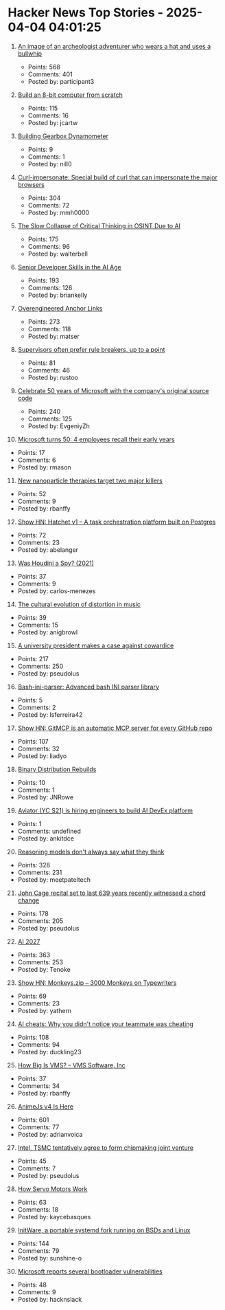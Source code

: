 # Hacker News Top Stories - 2025-04-04 04:01:25

1. [An image of an archeologist adventurer who wears a hat and uses a bullwhip](https://theaiunderwriter.substack.com/p/an-image-of-an-archeologist-adventurer)
   - Points: 568
   - Comments: 401
   - Posted by: participant3

2. [Build an 8-bit computer from scratch](https://eater.net/8bit/)
   - Points: 115
   - Comments: 16
   - Posted by: jcartw

3. [Building Gearbox Dynamometer](https://www.thriftybuilder.dev/post/gearbox-dynamometer)
   - Points: 9
   - Comments: 1
   - Posted by: nill0

4. [Curl-impersonate: Special build of curl that can impersonate the major browsers](https://github.com/lwthiker/curl-impersonate)
   - Points: 304
   - Comments: 72
   - Posted by: mmh0000

5. [The Slow Collapse of Critical Thinking in OSINT Due to AI](https://www.dutchosintguy.com/post/the-slow-collapse-of-critical-thinking-in-osint-due-to-ai)
   - Points: 175
   - Comments: 96
   - Posted by: walterbell

6. [Senior Developer Skills in the AI Age](https://manuel.kiessling.net/2025/03/31/how-seasoned-developers-can-achieve-great-results-with-ai-coding-agents/)
   - Points: 193
   - Comments: 126
   - Posted by: briankelly

7. [Overengineered Anchor Links](https://thirty-five.com/overengineered-anchoring)
   - Points: 273
   - Comments: 118
   - Posted by: matser

8. [Supervisors often prefer rule breakers, up to a point](https://journals.aom.org/doi/10.5465/amd.2022.0280.summary)
   - Points: 81
   - Comments: 46
   - Posted by: rustoo

9. [Celebrate 50 years of Microsoft with the company's original source code](https://www.gatesnotes.com/home/home-page-topic/reader/microsoft-original-source-code)
   - Points: 240
   - Comments: 125
   - Posted by: EvgeniyZh

10. [Microsoft turns 50: 4 employees recall their early years](https://www.seattletimes.com/business/microsoft/microsoft-turns-50-4-employees-recall-their-early-years/)
   - Points: 17
   - Comments: 6
   - Posted by: rmason

11. [New nanoparticle therapies target two major killers](https://www.science.org/content/article/new-nanoparticle-therapies-target-two-major-killers)
   - Points: 52
   - Comments: 9
   - Posted by: rbanffy

12. [Show HN: Hatchet v1 – A task orchestration platform built on Postgres](https://github.com/hatchet-dev/hatchet)
   - Points: 72
   - Comments: 23
   - Posted by: abelanger

13. [Was Houdini a Spy? (2021)](https://www.cia.gov/stories/story/was-houdini-a-spy/)
   - Points: 37
   - Comments: 9
   - Posted by: carlos-menezes

14. [The cultural evolution of distortion in music](https://royalsocietypublishing.org/doi/10.1098/rstb.2024.0014)
   - Points: 39
   - Comments: 15
   - Posted by: anigbrowl

15. [A university president makes a case against cowardice](https://www.newyorker.com/news/q-and-a/a-university-president-makes-a-case-against-cowardice)
   - Points: 217
   - Comments: 250
   - Posted by: pseudolus

16. [Bash-ini-parser: Advanced bash INI parser library](https://github.com/lsferreira42/bash-ini-parser)
   - Points: 5
   - Comments: 2
   - Posted by: lsferreira42

17. [Show HN: GitMCP is an automatic MCP server for every GitHub repo](https://gitmcp.io/)
   - Points: 107
   - Comments: 32
   - Posted by: liadyo

18. [Binary Distribution Rebuilds](https://blog.josefsson.org/2025/03/31/on-binary-distribution-rebuilds/)
   - Points: 10
   - Comments: 1
   - Posted by: JNRowe

19. [Aviator (YC S21) is hiring engineers to build AI DevEx platform](https://www.ycombinator.com/companies/aviator/jobs)
   - Points: 1
   - Comments: undefined
   - Posted by: ankitdce

20. [Reasoning models don't always say what they think](https://www.anthropic.com/research/reasoning-models-dont-say-think)
   - Points: 328
   - Comments: 231
   - Posted by: meetpateltech

21. [John Cage recital set to last 639 years recently witnessed a chord change](https://www.spectator.co.uk/article/what-were-we-all-doing-here-my-600-mile-trip-to-hear-an-organ-play-a-d-natural/)
   - Points: 178
   - Comments: 205
   - Posted by: pseudolus

22. [AI 2027](https://ai-2027.com/)
   - Points: 363
   - Comments: 253
   - Posted by: Tenoke

23. [Show HN: Monkeys.zip – 3000 Monkeys on Typewriters](https://monkeys.zip/)
   - Points: 69
   - Comments: 23
   - Posted by: yathern

24. [AI cheats: Why you didn't notice your teammate was cheating](https://niila.fi/en/ai-cheats/)
   - Points: 108
   - Comments: 94
   - Posted by: duckling23

25. [How Big Is VMS? – VMS Software, Inc](https://vmssoftware.com/resources/blog/2025-03-31-how-big-is-vms/)
   - Points: 37
   - Comments: 34
   - Posted by: rbanffy

26. [AnimeJs v4 Is Here](https://animejs.com/)
   - Points: 601
   - Comments: 77
   - Posted by: adrianvoica

27. [Intel, TSMC tentatively agree to form chipmaking joint venture](https://finance.yahoo.com/news/intel-tsmc-tentatively-agree-form-185938022.html)
   - Points: 45
   - Comments: 7
   - Posted by: pseudolus

28. [How Servo Motors Work](https://www.jameco.com/Jameco/workshop/Howitworks/how-servo-motors-work.html)
   - Points: 63
   - Comments: 18
   - Posted by: kaycebasques

29. [InitWare, a portable systemd fork running on BSDs and Linux](https://github.com/InitWare/InitWare)
   - Points: 144
   - Comments: 79
   - Posted by: sunshine-o

30. [Microsoft reports several bootloader vulnerabilities](https://www.microsoft.com/en-us/security/blog/2025/03/31/analyzing-open-source-bootloaders-finding-vulnerabilities-faster-with-ai/)
   - Points: 48
   - Comments: 9
   - Posted by: hacknslack

